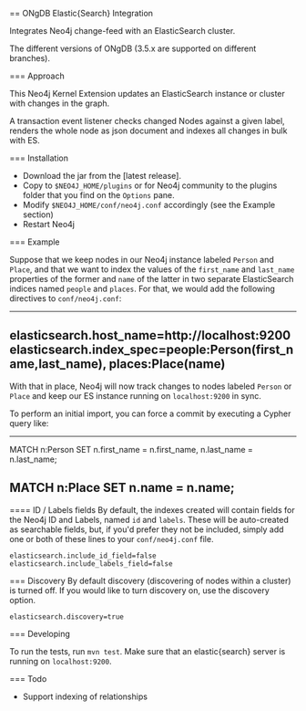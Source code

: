== ONgDB Elastic{Search} Integration

Integrates Neo4j change-feed with an ElasticSearch cluster.

The different versions of ONgDB (3.5.x are supported on different branches).

=== Approach

This Neo4j Kernel Extension updates an ElasticSearch instance or cluster with changes in the graph.

A transaction event listener checks changed Nodes against a given label, renders the whole node as json document and indexes all changes in bulk with ES.

=== Installation

* Download the jar from the [latest release].
* Copy to `$NEO4J_HOME/plugins` or for Neo4j community to the plugins folder that you find on the `Options` pane.
* Modify `$NEO4J_HOME/conf/neo4j.conf` accordingly (see the Example section)
* Restart Neo4j

=== Example

Suppose that we keep nodes in our Neo4j instance labeled `Person` and
`Place`, and that we want to index the values of the `first_name` and
`last_name` properties of the former and `name` of the latter in two
separate ElasticSearch indices named `people` and `places`. For that,
we would add the following directives to `conf/neo4j.conf`:

----
elasticsearch.host_name=http://localhost:9200
elasticsearch.index_spec=people:Person(first_name,last_name), places:Place(name)
----

With that in place, Neo4j will now track changes to nodes labeled
`Person` or `Place` and keep our ES instance running on
`localhost:9200` in sync.

To perform an initial import, you can force a commit by executing a
Cypher query like:

----
MATCH n:Person
SET n.first_name = n.first_name, n.last_name = n.last_name;

MATCH n:Place
SET n.name = n.name;
----

==== ID / Labels fields
By default, the indexes created will contain fields for the Neo4j ID and Labels, named `id` and `labels`. 
These will be auto-created as searchable fields, but, if you'd prefer they not be included,
simply add one or both of these lines to your `conf/neo4j.conf` file.

```
elasticsearch.include_id_field=false
elasticsearch.include_labels_field=false
```

=== Discovery
By default discovery (discovering of nodes within a cluster) is turned off.
If you would like to turn discovery on, use the discovery option.

```
elasticsearch.discovery=true
```

=== Developing

To run the tests, run `mvn test`. Make sure that an elastic{search} server is running on
`localhost:9200`.

=== Todo

* Support indexing of relationships

